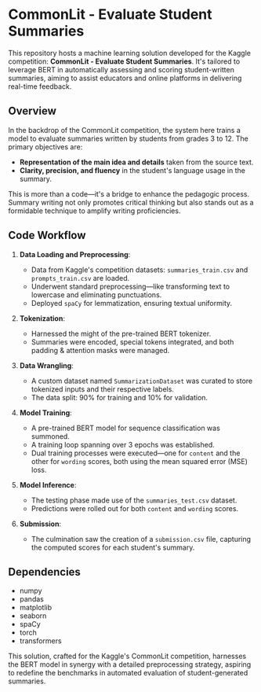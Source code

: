 # CommonLit - Evaluate Student Summaries

This repository hosts a machine learning solution developed for the Kaggle competition: **CommonLit - Evaluate Student Summaries**. It's tailored to leverage BERT in automatically assessing and scoring student-written summaries, aiming to assist educators and online platforms in delivering real-time feedback.

## Overview

In the backdrop of the CommonLit competition, the system here trains a model to evaluate summaries written by students from grades 3 to 12. The primary objectives are:

- **Representation of the main idea and details** taken from the source text.
- **Clarity, precision, and fluency** in the student's language usage in the summary.

This is more than a code—it's a bridge to enhance the pedagogic process. Summary writing not only promotes critical thinking but also stands out as a formidable technique to amplify writing proficiencies.

## Code Workflow

1. **Data Loading and Preprocessing**:
   - Data from Kaggle's competition datasets: `summaries_train.csv` and `prompts_train.csv` are loaded.
   - Underwent standard preprocessing—like transforming text to lowercase and eliminating punctuations.
   - Deployed `spaCy` for lemmatization, ensuring textual uniformity.

2. **Tokenization**:
   - Harnessed the might of the pre-trained BERT tokenizer.
   - Summaries were encoded, special tokens integrated, and both padding & attention masks were managed.

3. **Data Wrangling**:
   - A custom dataset named `SummarizationDataset` was curated to store tokenized inputs and their respective labels.
   - The data split: 90% for training and 10% for validation.

4. **Model Training**:
   - A pre-trained BERT model for sequence classification was summoned.
   - A training loop spanning over 3 epochs was established.
   - Dual training processes were executed—one for `content` and the other for `wording` scores, both using the mean squared error (MSE) loss.

5. **Model Inference**:
   - The testing phase made use of the `summaries_test.csv` dataset.
   - Predictions were rolled out for both `content` and `wording` scores.

6. **Submission**:
   - The culmination saw the creation of a `submission.csv` file, capturing the computed scores for each student's summary.

## Dependencies

- numpy
- pandas
- matplotlib
- seaborn
- spaCy
- torch
- transformers

This solution, crafted for the Kaggle's CommonLit competition, harnesses the BERT model in synergy with a detailed preprocessing strategy, aspiring to redefine the benchmarks in automated evaluation of student-generated summaries.

